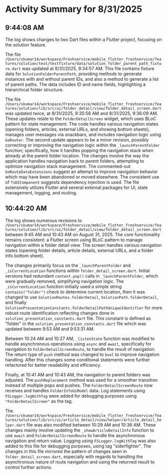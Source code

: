 # Activity Summary for 8/31/2025

## 9:44:08 AM
The log shows changes to two Dart files within a Flutter project, focusing on the solution feature.

The file `/Users/skumar14/workspace/Freshservice/mobile_flutter_freshservice/features/solution/test/testfixture/data/solution_folder_parent_path_fixture.dart` was updated at 8/31/2025, 9:34:57 AM. This file contains fixture data for `SolutionFolderParentPath`,  providing methods to generate instances with and without parent IDs, and also a method to generate a list of parent paths.  The data includes ID and name fields, highlighting a hierarchical folder structure.

The file `/Users/skumar14/workspace/Freshservice/mobile_flutter_freshservice/features/solution/lib/src/ui/folder_detail/view/folder_detail_screen.dart` was updated twice, at 8/31/2025, 9:35:58 AM and 8/31/2025, 9:36:09 AM.  These updates relate to the `FolderDetailScreen` widget, which uses BLoC pattern for state management.  The code handles various navigation states (opening folders, articles, external URLs, and showing bottom sheets), manages user messages via snackbars, and includes navigation logic using `GoRouter`.  The second update appears to be a minor revision, possibly correcting or improving the navigation logic within the `_launchParentFolder` function; specifically, how it handles popping the navigation stack when already at the parent folder location. The changes involve the way the application handles navigation back to parent folders, attempting to optimize navigation stack management.  The commented-out `GoRouteDataExtensions` suggest an attempt to improve navigation behavior which may have been abandoned or moved elsewhere.  The consistent use of `fsDIComponent` suggests dependency injection is used. The file extensively utilizes Flutter and several external packages for UI, state management, logging, and routing.


## 10:44:20 AM
The log shows numerous revisions to `/Users/skumar14/workspace/Freshservice/mobile_flutter_freshservice/features/solution/lib/src/ui/folder_detail/view/folder_detail_screen.dart` between 9:45 AM and 10:43 AM on August 31, 2025.  The core functionality remains consistent:  a Flutter screen using BLoC pattern to manage navigation within a folder detail view.  The screen handles various navigation states (opening folder details, article details, external URLs, and a folder info bottom sheet).

The changes primarily focus on the `_launchParentFolder` and `_isCurrentLocation` functions within `folder_detail_screen.dart`.  Initial versions had redundant `context.pop()` calls in `_launchParentFolder`, which were gradually removed, simplifying navigation logic.  The `_isCurrentLocation` function initially used a simple string `contains("folder")` check to determine current location, then it was changed to use `SolutionRoutes.folderDetail`, `SolutionPath.folderDetail`, and finally `SolutionPresentationConstants.folderDetailPathUniqueIdentifier`  for more robust route identification reflecting changes done in `solution_presentation_constants.dart` file. This constant is defined as "folder" in the `solution_presentation_constants.dart` file which was updated between 9:53 AM and 9:53:31 AM.

Between 10:24 AM and 10:27 AM, `_listenState` function was modified to handle asynchronous operations using `async` and `await`, specifically for navigation to `FolderDetailScreenRoute`, to handle the result of navigation. The return type of  `push` method was changed to `bool` to improve navigation handling. After this changes some  conditional statements were further refactored for better readability and efficiency.

Finally, at 10:41 AM and 10:43 AM, the navigation to parent folders was adjusted.  The `pushReplacement` method was used for a smoother transition instead of  multiple pops and pushes. The `FolderDetailScreenRoute` now receives and handles `FolderInfoUiModel` data.  Log statements using `FSLogger.logWithTag` were added for debugging purposes using  `"FolderDetailScreen"` as the tag.


The `/Users/skumar14/workspace/Freshservice/mobile_flutter_freshservice/features/solution/lib/src/ui/article_detail/view/helper/article_detail_helper.dart` file was also modified between 10:29 AM and 10:36 AM. These changes mainly involve updating the  `_showArticleDetailInfo` function  to use `await` and `FolderDetailScreenRoute` to handle the asynchronous navigation and return value.  Logging using `FSLogger.logWithTag` was also added to this file for debugging purposes, using tag "siderfighter". The changes in this file mirrored the pattern of changes seen in `folder_detail_screen.dart`, especially with regards to handling the asynchronous nature of route navigation and using the returned result to control further actions.
